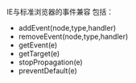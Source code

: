 IE与标准浏览器的事件兼容
包括：
- addEvent(node,type,handler)
- removeEvent(node,type,handler)
- getEvent(e)
- getTarget(e)
- stopPropagation(e)
- preventDefault(e)
